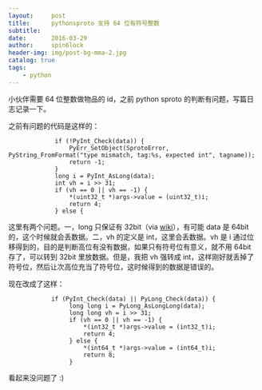```yaml
---
layout:     post
title:      pythonsproto 支持 64 位有符号整数
subtitle:   
date:       2016-03-29
author:     spin6lock
header-img: img/post-bg-mma-2.jpg
catalog: true
tags:
    - python
---
```

小伙伴需要 64 位整数做物品的 id，之前 python sproto 的判断有问题，写篇日志记录一下。

之前有问题的代码是这样的：

```
             if (!PyInt_Check(data)) {
                 PyErr_SetObject(SprotoError, PyString_FromFormat("type mismatch, tag:%s, expected int", tagname));
                 return -1;
             }
             long i = PyInt_AsLong(data);
             int vh = i >> 31;
             if (vh == 0 || vh == -1) {
                 *(uint32_t *)args->value = (uint32_t)i;
                 return 4;
             } else {
```

这里有两个问题。一，long 只保证有 32bit（via [wiki](https://en.wikipedia.org/wiki/C_data_types)），有可能 data 是 64bit 的，这个时候就会丢数据。二，vh 的定义是 int，这里会丢数据。vh 是 i 通过位移得到的，目的是判断高位有没有数据，如果只有符号位有意义，就不用 64bit 存了，可以转到 32bit 里放数据。但是，我把 vh 强转成 int，这样刚好就丢掉了符号位，然后让次高位充当了符号位，这时候得到的数据是错误的。

现在改成了这样：

```
            if (PyInt_Check(data) || PyLong_Check(data)) {
                 long long i = PyLong_AsLongLong(data);
                 long long vh = i >> 31; 
                 if (vh == 0 || vh == -1) {
                     *(int32_t *)args->value = (int32_t)i;
                     return 4;
                 } else {
                     *(int64_t *)args->value = (int64_t)i;
                     return 8; 
                 }
```

看起来没问题了 :) 
